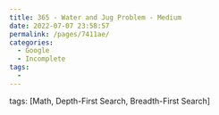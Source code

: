 ```yaml
---
title: 365 - Water and Jug Problem - Medium
date: 2022-07-07 23:58:57
permalink: /pages/7411ae/
categories:
  - Google
  - Incomplete
tags:
  - 
---
```

tags: [Math, Depth-First Search, Breadth-First Search]